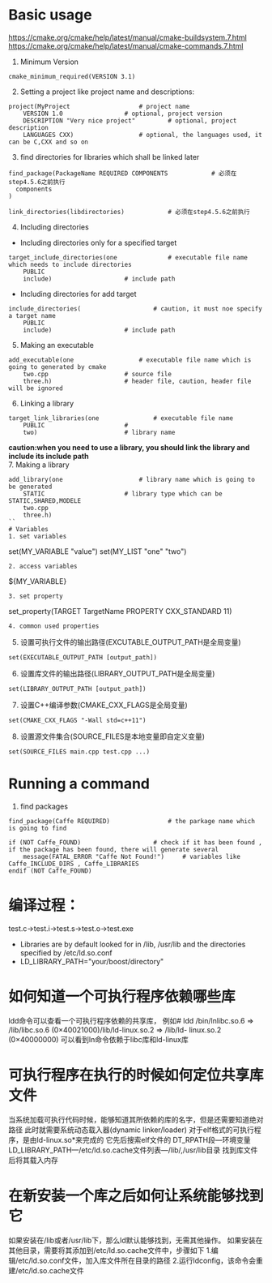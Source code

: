 # Basic usage
https://cmake.org/cmake/help/latest/manual/cmake-buildsystem.7.html
https://cmake.org/cmake/help/latest/manual/cmake-commands.7.html
1. Minimum Version
```
cmake_minimum_required(VERSION 3.1)
```
2. Setting a project like project name and descriptions:
```
project(MyProject 					# project name
	VERSION 1.0					# optional, project version
	DESCRIPTION "Very nice project"			# optional, project description
	LANGUAGES CXX)					# optional, the languages used, it can be C,CXX and so on
```
3. find directories for libraries which shall be linked later
```
find_package(PackageName REQUIRED COMPONENTS          	# 必须在step4.5.6之前执行
  components
)

link_directories(libdirectories)  			# 必须在step4.5.6之前执行
```
4. Including directories
* Including directories only for a specified target
```
target_include_directories(one 				# executable file name which needs to include directories
	PUBLIC 
	include)					# include path
```
* Including directories for add target
```
include_directories(					# caution, it must noe specify a target name
	PUBLIC 
	include)					# include path
```
5. Making an executable
```
add_executable(one					# executable file name which is going to generated by cmake
	two.cpp 					# source file
	three.h)					# header file, caution, header file will be ignored
```
6. Linking a library
```
target_link_libraries(one 				# executable file name
	PUBLIC 						# 
	two)						# library name
```
**caution:when you need to use a library, you should link the library and include its include path**  
7. Making a library
```
add_library(one 					# library name which is going to be generated
	STATIC 						# library type which can be STATIC,SHARED,MODELE
	two.cpp
	three.h)
``
# Variables
1. set variables
```
set(MY_VARIABLE "value")
set(MY_LIST "one" "two")
```
2. access variables
```
${MY_VARIABLE}
```
3. set property
```
set_property(TARGET TargetName
             PROPERTY CXX_STANDARD 11)
```
4. common used properties
```
5. 设置可执行文件的输出路径(EXCUTABLE_OUTPUT_PATH是全局变量)
```
set(EXECUTABLE_OUTPUT_PATH [output_path])
```
6. 设置库文件的输出路径(LIBRARY_OUTPUT_PATH是全局变量)
```
set(LIBRARY_OUTPUT_PATH [output_path])
```
7. 设置C++编译参数(CMAKE_CXX_FLAGS是全局变量)
```
set(CMAKE_CXX_FLAGS "-Wall std=c++11")
```
8. 设置源文件集合(SOURCE_FILES是本地变量即自定义变量)
```
set(SOURCE_FILES main.cpp test.cpp ...)
```
# Running a command
1. find packages
```
find_package(Caffe REQUIRED)				# the parkage name which is going to find

if (NOT Caffe_FOUND)					# check if it has been found , if the package has been found, there will generate several
    message(FATAL_ERROR "Caffe Not Found!")		# variables like Caffe_INCLUDE_DIRS , Caffe_LIBRARIES
endif (NOT Caffe_FOUND)
```

# 编译过程：
test.c->test.i->test.s->test.o->test.exe
- Libraries are by default looked for in /lib, /usr/lib and the directories specified by /etc/ld.so.conf
- LD_LIBRARY_PATH="your/boost/directory"
# 如何知道一个可执行程序依赖哪些库
ldd命令可以查看一个可执行程序依赖的共享库，
例如# ldd /bin/lnlibc.so.6
=> /lib/libc.so.6 (0×40021000)/lib/ld-linux.so.2
=> /lib/ld- linux.so.2 (0×40000000)
可以看到ln命令依赖于libc库和ld-linux库
# 可执行程序在执行的时候如何定位共享库文件
当系统加载可执行代码时候，能够知道其所依赖的库的名字，但是还需要知道绝对路径
此时就需要系统动态载入器(dynamic linker/loader)
对于elf格式的可执行程序，是由ld-linux.so*来完成的
它先后搜索elf文件的 DT_RPATH段—环境变量LD_LIBRARY_PATH—/etc/ld.so.cache文件列表—/lib/,/usr/lib目录
找到库文件后将其载入内存
# 在新安装一个库之后如何让系统能够找到它
如果安装在/lib或者/usr/lib下，那么ld默认能够找到，无需其他操作。
如果安装在其他目录，需要将其添加到/etc/ld.so.cache文件中，步骤如下
1.编辑/etc/ld.so.conf文件，加入库文件所在目录的路径
2.运行ldconfig，该命令会重建/etc/ld.so.cache文件
